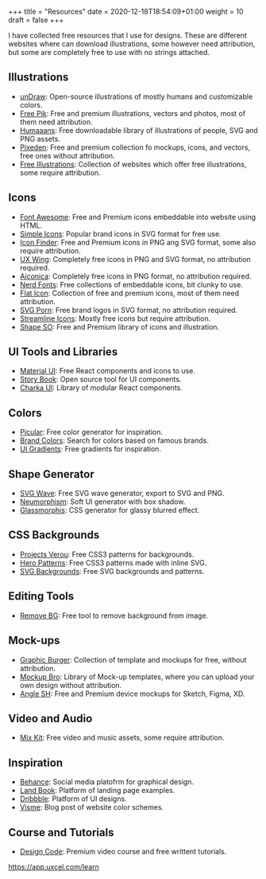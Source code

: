+++
title = "Resources"
date = 2020-12-18T18:54:09+01:00
weight = 10
draft = false
+++

I have collected free resources that I use for designs. These are different websites where can download illustrations, some however need attribution, but some are completely free to use with no strings attached.

## Illustrations

- [unDraw](https://undraw.co/): Open-source illustrations of mostly humans and customizable colors.
- [Free Pik](https://www.freepik.com/): Free and premium illustrations, vectors and photos, most of them need attribution.
- [Humaaans](https://www.humaaans.com): Free downloadable library of illustrations of people, SVG and PNG assets.
- [Pixeden](https://www.pixeden.com/): Free and premium collection fo mockups, icons, and vectors, free ones without attribution.
- [Free Illustrations](https://freeillustrations.xyz/): Collection of websites which offer free illustrations, some require attribution.

## Icons

- [Font Awesome](https://fontawesome.com/): Free and Premium icons embeddable into website using HTML.
- [Simple Icons](https://simpleicons.org/): Popular brand icons in SVG format for free use.
- [Icon Finder](https://www.iconfinder.com/): Free and Premium icons in PNG ang SVG format, some also require attribution.
- [UX Wing](https://uxwing.com/): Completely free icons in PNG and SVG format, no attribution required.
- [Aiconica](https://aiconica.net/):  Completely free icons in PNG format, no attribution required.
- [Nerd Fonts](https://www.nerdfonts.com/): Free collections of embeddable icons, bit clunky to use.
- [Flat Icon](https://www.flaticon.com/): Collection of free and premium icons, most of them need attribution.
- [SVG Porn](https://svgporn.com/): Free brand logos in SVG format, no attribution required.
- [Streamline Icons](https://www.streamlineicons.com/?utm_source=twitter&utm_medium=cpc&utm_campaign=Streamline%20Icons): Mostly free icons but require attribution. 
- [Shape SO](https://shape.so/): Free and Premium library of icons and illustration.

## UI Tools and Libraries

- [Material UI](https://material-ui.com/): Free React components and icons to use.
- [Story Book](https://storybook.js.org/): Open source tool for UI components.
- [Charka UI](https://chakra-ui.com/): Library of modular React components.

## Colors

- [Picular](https://picular.co/): Free color generator for inspiration.
- [Brand Colors](http://brandcolors.net): Search for colors based on famous brands.
- [UI Gradients](https://uigradients.com/): Free gradients for inspiration.

## Shape Generator

- [SVG Wave](https://svgwave.in): Free SVG wave generator, export to SVG and PNG.
- [Neumorphism](https://neumorphism.io/): Soft UI generator with box shadow.
- [Glassmorphis](https://glassmorphism.com/): CSS generator for glassy blurred effect.

## CSS Backgrounds

- [Projects Verou](https://projects.verou.me/css3patterns/): Free CSS3 patterns for backgrounds.
- [Hero Patterns](https://www.heropatterns.com/): Free CSS3 patterns made with inline SVG.
- [SVG Backgrounds](https://www.svgbackgrounds.com/): Free SVG backgrounds and patterns.

## Editing Tools

- [Remove BG](https://www.remove.bg/): Free tool to remove background from image.

## Mock-ups

- [Graphic Burger](https://graphicburger.com/): Collection of template and mockups for free, without attribution.
- [Mockup Bro](https://mockupbro.com/): Library of Mock-up templates, where you can upload your own design without attribution.
- [Angle SH](https://angle.sh/): Free and Premium device mockups for Sketch, Figma, XD.

## Video and Audio

- [Mix Kit](https://mixkit.co/): Free video and music assets, some require attribution.

## Inspiration

- [Behance](https://www.behance.net/): Social media platofrm for graphical design.
- [Land Book](https://land-book.com/): Platform of landing page examples.
- [Dribbble](https://dribbble.com/): Platform of UI designs.
- [Visme](https://visme.co/blog/website-color-schemes/): Blog post of website color schemes.

## Course and Tutorials

- [Design Code](https://designcode.io/): Premium video course and free writtent tutorials.

https://app.uxcel.com/learn
